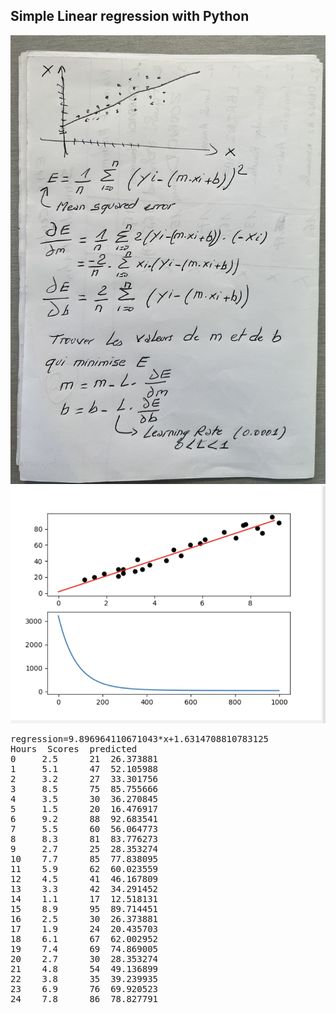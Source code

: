 <h2>Simple Linear regression with Python</h2>
<img src="captures/IMG-0777.jpg">
<img src="captures/plot.png">
<pre>
regression=9.896964110671043*x+1.6314708810783125
Hours  Scores  predicted
0     2.5      21  26.373881
1     5.1      47  52.105988
2     3.2      27  33.301756
3     8.5      75  85.755666
4     3.5      30  36.270845
5     1.5      20  16.476917
6     9.2      88  92.683541
7     5.5      60  56.064773
8     8.3      81  83.776273
9     2.7      25  28.353274
10    7.7      85  77.838095
11    5.9      62  60.023559
12    4.5      41  46.167809
13    3.3      42  34.291452
14    1.1      17  12.518131
15    8.9      95  89.714451
16    2.5      30  26.373881
17    1.9      24  20.435703
18    6.1      67  62.002952
19    7.4      69  74.869005
20    2.7      30  28.353274
21    4.8      54  49.136899
22    3.8      35  39.239935
23    6.9      76  69.920523
24    7.8      86  78.827791
</pre>